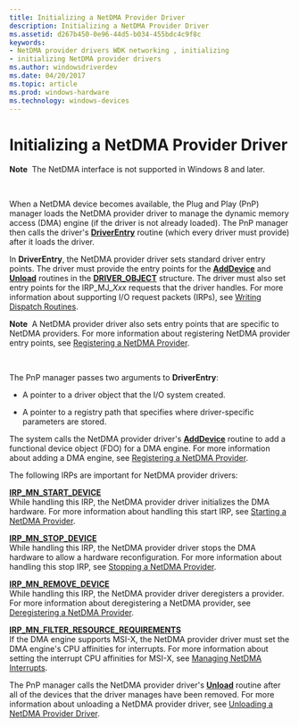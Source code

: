 ```yaml
---
title: Initializing a NetDMA Provider Driver
description: Initializing a NetDMA Provider Driver
ms.assetid: d267b450-0e96-44d5-b034-455bdc4c9f8c
keywords:
- NetDMA provider drivers WDK networking , initializing
- initializing NetDMA provider drivers
ms.author: windowsdriverdev
ms.date: 04/20/2017
ms.topic: article
ms.prod: windows-hardware
ms.technology: windows-devices
---
```


# Initializing a NetDMA Provider Driver


**Note**  The NetDMA interface is not supported in Windows 8 and later.

 




When a NetDMA device becomes available, the Plug and Play (PnP) manager loads the NetDMA provider driver to manage the dynamic memory access (DMA) engine (if the driver is not already loaded). The PnP manager then calls the driver's [**DriverEntry**](https://msdn.microsoft.com/library/windows/hardware/ff544113) routine (which every driver must provide) after it loads the driver.

In **DriverEntry**, the NetDMA provider driver sets standard driver entry points. The driver must provide the entry points for the [**AddDevice**](https://msdn.microsoft.com/library/windows/hardware/ff540521) and [**Unload**](https://msdn.microsoft.com/library/windows/hardware/ff564886) routines in the [**DRIVER\_OBJECT**](https://msdn.microsoft.com/library/windows/hardware/ff544174) structure. The driver must also set entry points for the IRP\_MJ\_*Xxx* requests that the driver handles. For more information about supporting I/O request packets (IRPs), see [Writing Dispatch Routines](https://msdn.microsoft.com/library/windows/hardware/ff566407).

**Note**  A NetDMA provider driver also sets entry points that are specific to NetDMA providers. For more information about registering NetDMA provider entry points, see [Registering a NetDMA Provider](registering-a-netdma-provider.md).

 

The PnP manager passes two arguments to **DriverEntry**:

-   A pointer to a driver object that the I/O system created.

-   A pointer to a registry path that specifies where driver-specific parameters are stored.

The system calls the NetDMA provider driver's [**AddDevice**](https://msdn.microsoft.com/library/windows/hardware/ff540521) routine to add a functional device object (FDO) for a DMA engine. For more information about adding a DMA engine, see [Registering a NetDMA Provider](registering-a-netdma-provider.md).

The following IRPs are important for NetDMA provider drivers:

<a href="" id="irp-mn-start-device"></a>[**IRP\_MN\_START\_DEVICE**](https://msdn.microsoft.com/library/windows/hardware/ff551749)  
While handling this IRP, the NetDMA provider driver initializes the DMA hardware. For more information about handling this start IRP, see [Starting a NetDMA Provider](starting-a-netdma-provider.md).

<a href="" id="irp-mn-stop-device"></a>[**IRP\_MN\_STOP\_DEVICE**](https://msdn.microsoft.com/library/windows/hardware/ff551755)  
While handling this IRP, the NetDMA provider driver stops the DMA hardware to allow a hardware reconfiguration. For more information about handling this stop IRP, see [Stopping a NetDMA Provider](stopping-a-netdma-provider.md).

<a href="" id="irp-mn-remove-device"></a>[**IRP\_MN\_REMOVE\_DEVICE**](https://msdn.microsoft.com/library/windows/hardware/ff551738)  
While handling this IRP, the NetDMA provider driver deregisters a provider. For more information about deregistering a NetDMA provider, see [Deregistering a NetDMA Provider](deregistering-a-netdma-provider.md).

<a href="" id="--------irp-mn-filter-resource-requirements"></a>[**IRP\_MN\_FILTER\_RESOURCE\_REQUIREMENTS**](https://msdn.microsoft.com/library/windows/hardware/ff550874)  
If the DMA engine supports MSI-X, the NetDMA provider driver must set the DMA engine's CPU affinities for interrupts. For more information about setting the interrupt CPU affinities for MSI-X, see [Managing NetDMA Interrupts](managing-netdma-interrupts.md).

The PnP manager calls the NetDMA provider driver's [**Unload**](https://msdn.microsoft.com/library/windows/hardware/ff564886) routine after all of the devices that the driver manages have been removed. For more information about unloading a NetDMA provider driver, see [Unloading a NetDMA Provider Driver](unloading-a-netdma-provider-driver.md).

 

 





